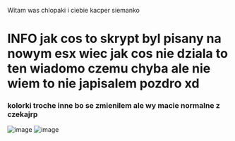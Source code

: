 Witam was chlopaki i ciebie kacper siemanko 

# INFO jak cos to skrypt  byl pisany na nowym esx wiec jak cos nie dziala to ten wiadomo czemu chyba ale nie wiem to nie japisalem pozdro xd
### kolorki troche inne bo se zmienilem ale wy macie normalne z czekajrp

![image](https://github.com/yetinek/WaitRP_multichar/assets/114392515/3bb1aee9-481b-4bf5-b374-5527eeb860c2)
![image](https://github.com/yetinek/WaitRP_multichar/assets/114392515/f87e136f-c573-4ad8-8db3-cf9f156c5283)
